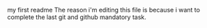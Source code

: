 my first readme
The reason i'm editing this file is because i want to complete the last git and github mandatory task.

